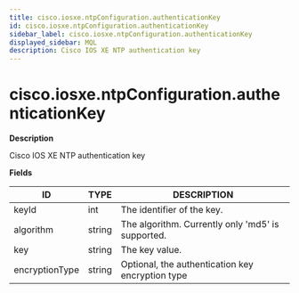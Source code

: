 ```yaml
---
title: cisco.iosxe.ntpConfiguration.authenticationKey
id: cisco.iosxe.ntpConfiguration.authenticationKey
sidebar_label: cisco.iosxe.ntpConfiguration.authenticationKey
displayed_sidebar: MQL
description: Cisco IOS XE NTP authentication key
---
```


# cisco.iosxe.ntpConfiguration.authenticationKey

**Description**

Cisco IOS XE NTP authentication key

**Fields**

| ID             | TYPE   | DESCRIPTION                                       |
| -------------- | ------ | ------------------------------------------------- |
| keyId          | int    | The identifier of the key.                        |
| algorithm      | string | The algorithm. Currently only 'md5' is supported. |
| key            | string | The key value.                                    |
| encryptionType | string | Optional, the authentication key encryption type  |
